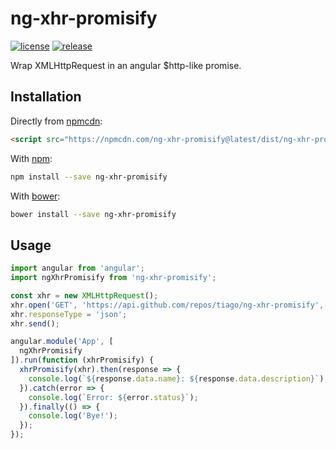 # ng-xhr-promisify
[![license](https://img.shields.io/github/license/tiago/ng-xhr-promisify.svg?maxAge=86400&style=flat-square)](LICENSE.md)
[![release](https://img.shields.io/github/release/tiago/ng-xhr-promisify.svg?maxAge=86400&style=flat-square)](https://github.com/tiago/ng-xhr-promisify/releases/latest)

Wrap XMLHttpRequest in an angular $http-like promise.

## Installation
Directly from [npmcdn](https://npmcdn.com):
```html
<script src="https://npmcdn.com/ng-xhr-promisify@latest/dist/ng-xhr-promisify.min.js"></script>
```
With [npm](https://www.npmjs.com/package/ng-xhr-promisify):
```sh
npm install --save ng-xhr-promisify
```
With [bower](https://bower.io):
```sh
bower install --save ng-xhr-promisify
```

## Usage
```js
import angular from 'angular';
import ngXhrPromisify from 'ng-xhr-promisify';

const xhr = new XMLHttpRequest();
xhr.open('GET', 'https://api.github.com/repos/tiago/ng-xhr-promisify', true);
xhr.responseType = 'json';
xhr.send();

angular.module('App', [
  ngXhrPromisify
]).run(function (xhrPromisify) {
  xhrPromisify(xhr).then(response => {
    console.log(`${response.data.name}: ${response.data.description}`);
  }).catch(error => {
    console.log(`Error: ${error.status}`);
  }).finally(() => {
    console.log('Bye!');
  });
});
```
